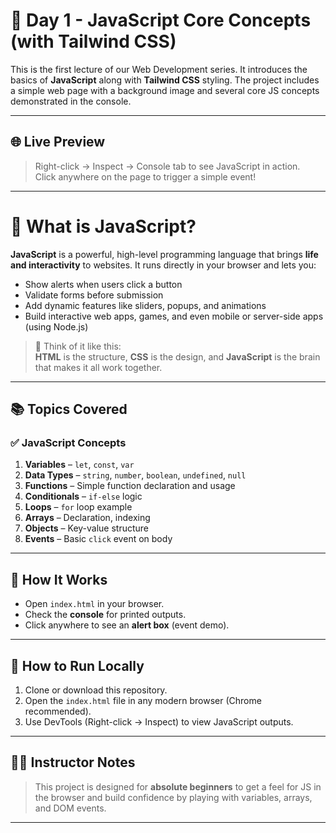 # 🚀 Day 1 - JavaScript Core Concepts (with Tailwind CSS)

This is the first lecture of our Web Development series. It introduces the basics of **JavaScript** along with **Tailwind CSS** styling. The project includes a simple web page with a background image and several core JS concepts demonstrated in the console.

---

## 🌐 Live Preview

> Right-click → Inspect → Console tab to see JavaScript in action.  
> Click anywhere on the page to trigger a simple event!

---

# 🧠 What is JavaScript?

**JavaScript** is a powerful, high-level programming language that brings **life and interactivity** to websites. It runs directly in your browser and lets you:

- Show alerts when users click a button
- Validate forms before submission
- Add dynamic features like sliders, popups, and animations
- Build interactive web apps, games, and even mobile or server-side apps (using Node.js)

> 🧩 Think of it like this:  
> **HTML** is the structure, **CSS** is the design, and **JavaScript** is the brain that makes it all work together.

---

## 📚 Topics Covered

### ✅ JavaScript Concepts

1. **Variables** – `let`, `const`, `var`
2. **Data Types** – `string`, `number`, `boolean`, `undefined`, `null`
3. **Functions** – Simple function declaration and usage
4. **Conditionals** – `if-else` logic
5. **Loops** – `for` loop example
6. **Arrays** – Declaration, indexing
7. **Objects** – Key-value structure
8. **Events** – Basic `click` event on body

---

## 🧠 How It Works

- Open `index.html` in your browser.
- Check the **console** for printed outputs.
- Click anywhere to see an **alert box** (event demo).

---

## 🔧 How to Run Locally

1. Clone or download this repository.
2. Open the `index.html` file in any modern browser (Chrome recommended).
3. Use DevTools (Right-click → Inspect) to view JavaScript outputs.

---

## 🧑‍🏫 Instructor Notes

> This project is designed for **absolute beginners** to get a feel for JS in the browser and build confidence by playing with variables, arrays, and DOM events.

---
